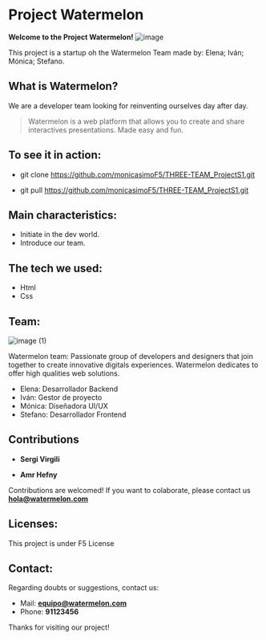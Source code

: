 # Project Watermelon

**Welcome to the Project Watermelon!**
![image](https://github.com/user-attachments/assets/5db7371d-ceda-4d7b-be65-0e56afa92b53) 

This project is a startup oh the Watermelon Team made by: Elena; Iván; Mónica; Stefano.

## What is Watermelon?
We are a developer team looking for reinventing ourselves day after day.

> Watermelon is a web platform that allows you to create and share interactives presentations. Made easy and fun.

## To see it in action:
* git clone https://github.com/monicasimoF5/THREE-TEAM_ProjectS1.git

*  git pull https://github.com/monicasimoF5/THREE-TEAM_ProjectS1.git


## Main characteristics:
* Initiate in the dev world.
* Introduce our team.

## The tech we used:
* Html
* Css

## Team:
![image (1)](https://github.com/user-attachments/assets/6e8b18ad-e33f-4452-b8dd-d52edc2794b2) 

Watermelon team: Passionate group of developers and designers that join together to create innovative digitals experiences. Watermelon dedicates to offer high qualities web solutions.

* Elena: Desarrollador Backend
* Iván: Gestor de proyecto
* Mónica: Diseñadora UI/UX
* Stefano: Desarrollador Frontend

## Contributions

* **Sergi Virgili**

* **Amr Hefny**

Contributions are welcomed! If you want to colaborate, please contact us **hola@watermelon.com**

## Licenses:
This project is under F5 License

## Contact:
Regarding doubts or suggestions, contact us: 
* Mail: **equipo@watermelon.com**
* Phone: **91123456**

 Thanks for visiting our project!